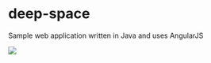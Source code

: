 # deep-space
Sample web application written in Java and uses AngularJS

[<img src="https://shardedaccount4.visualstudio.com/_apis/public/build/definitions/f5df9b3a-fabd-4aff-943c-c178d2da5d54/38/badge"/>](https://shardedaccount4.visualstudio.com/CIX/_build/index?definitionId=38)
